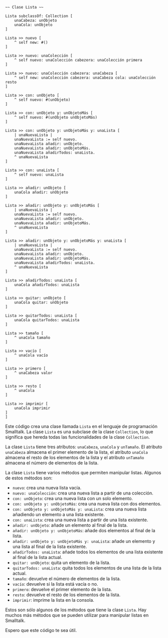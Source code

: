 ```smalltalk
~~ Clase Lista ~~

Lista subclassOf: Collection [
    unaCabeza: unObjeto
    unaCola: unObjeto
]

Lista >> nuevo [
    ^ self new: #()
]

Lista >> nuevo: unaColección [
    ^ self nuevo: unaColección cabezera: unaColección primera
]

Lista >> nuevo: unaColección cabezera: unaCabeza [
    ^ self new: unaColección cabezera: unaCabeza cola: unaColección resto
]

Lista >> con: unObjeto [
    ^ self nuevo: #(unObjeto)
]

Lista >> con: unObjeto y: unObjetoMás [
    ^ self nuevo: #(unObjeto unObjetoMás)
]

Lista >> con: unObjeto y: unObjetoMás y: unaLista [
    | unaNuevaLista |
    unaNuevaLista := self nuevo.
    unaNuevaLista añadir: unObjeto.
    unaNuevaLista añadir: unObjetoMás.
    unaNuevaLista añadirTodos: unaLista.
    ^ unaNuevaLista
]

Lista >> con: unaLista [
    ^ self nuevo: unaLista
]

Lista >> añadir: unObjeto [
    unaCola añadir: unObjeto
]

Lista >> añadir: unObjeto y: unObjetoMás [
    | unaNuevaLista |
    unaNuevaLista := self nuevo.
    unaNuevaLista añadir: unObjeto.
    unaNuevaLista añadir: unObjetoMás.
    ^ unaNuevaLista
]

Lista >> añadir: unObjeto y: unObjetoMás y: unaLista [
    | unaNuevaLista |
    unaNuevaLista := self nuevo.
    unaNuevaLista añadir: unObjeto.
    unaNuevaLista añadir: unObjetoMás.
    unaNuevaLista añadirTodos: unaLista.
    ^ unaNuevaLista
]

Lista >> añadirTodos: unaLista [
    unaCola añadirTodos: unaLista
]

Lista >> quitar: unObjeto [
    unaCola quitar: unObjeto
]

Lista >> quitarTodos: unaLista [
    unaCola quitarTodos: unaLista
]

Lista >> tamaño [
    ^ unaCola tamaño
]

Lista >> vacío [
    ^ unaCola vacío
]

Lista >> primero [
    ^ unaCabeza valor
]

Lista >> resto [
    ^ unaCola
]

Lista >> imprimir [
    unaCola imprimir
]
]
```

Este código crea una clase llamada `Lista` en el lenguaje de programación Smalltalk. La clase `Lista` es una subclase de la clase `Collection`, lo que significa que hereda todas las funcionalidades de la clase `Collection`.

La clase `Lista` tiene tres atributos: `unaCabeza`, `unaCola` y `unTamaño`. El atributo `unaCabeza` almacena el primer elemento de la lista, el atributo `unaCola` almacena el resto de los elementos de la lista y el atributo `unTamaño` almacena el número de elementos de la lista.

La clase `Lista` tiene varios métodos que permiten manipular listas. Algunos de estos métodos son:

* `nuevo`: crea una nueva lista vacía.
* `nuevo: unaColección`: crea una nueva lista a partir de una colección.
* `con: unObjeto`: crea una nueva lista con un solo elemento.
* `con: unObjeto y: unObjetoMás`: crea una nueva lista con dos elementos.
* `con: unObjeto y: unObjetoMás y: unaLista`: crea una nueva lista añadiendo un elemento a una lista existente.
* `con: unaLista`: crea una nueva lista a partir de una lista existente.
* `añadir: unObjeto`: añade un elemento al final de la lista.
* `añadir: unObjeto y: unObjetoMás`: añade dos elementos al final de la lista.
* `añadir: unObjeto y: unObjetoMás y: unaLista`: añade un elemento y una lista al final de la lista existente.
* `añadirTodos: unaLista`: añade todos los elementos de una lista existente al final de la lista actual.
* `quitar: unObjeto`: quita un elemento de la lista.
* `quitarTodos: unaLista`: quita todos los elementos de una lista de la lista actual.
* `tamaño`: devuelve el número de elementos de la lista.
* `vacío`: devuelve si la lista está vacía o no.
* `primero`: devuelve el primer elemento de la lista.
* `resto`: devuelve el resto de los elementos de la lista.
* `imprimir`: imprime la lista en la consola.

Estos son sólo algunos de los métodos que tiene la clase `Lista`. Hay muchos más métodos que se pueden utilizar para manipular listas en Smalltalk.

Espero que este código te sea útil.